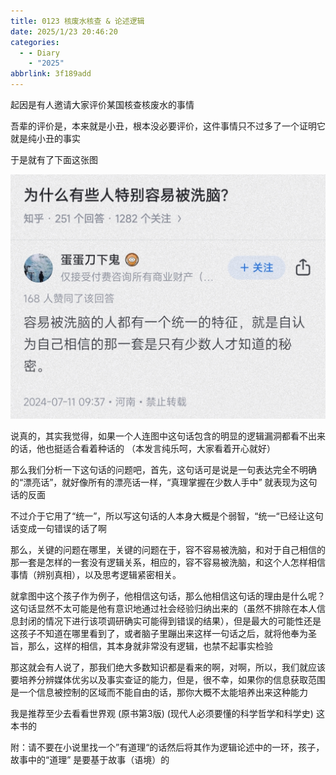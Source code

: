 ```yaml
---
title: 0123 核废水核查 & 论述逻辑
date: 2025/1/23 20:46:20
categories:
  - - Diary
    - "2025"
abbrlink: 3f189add
---
```


起因是有人邀请大家评价某国核查核废水的事情

吾辈的评价是，本来就是小丑，根本没必要评价，这件事情只不过多了一个证明它就是纯小丑的事实

于是就有了下面这张图

![c8eb500a033909b2bf578f6124db7441](https://raw.githubusercontent.com/Edge-coordinates/PicBed/master/imgs_for_blogsc8eb500a033909b2bf578f6124db7441.jpeg)

说真的，其实我觉得，如果一个人连图中这句话包含的明显的逻辑漏洞都看不出来的话，他也挺适合看着种话的 （本发言纯乐呵，大家看着开心就好）  

那么我们分析一下这句话的问题吧，首先，这句话可是说是一句表达完全不明确的“漂亮话”，就好像所有的漂亮话一样，“真理掌握在少数人手中” 就表现为这句话的反面

不过介于它用了“统一”，所以写这句话的人本身大概是个弱智，“统一“已经让这句话变成一句错误的话了啊

那么，关键的问题在哪里，关键的问题在于，容不容易被洗脑，和对于自己相信的那一套是怎样的一套没有逻辑关系，相应的，容不容易被洗脑，和这个人怎样相信事情（辨别真相），以及思考逻辑紧密相关。

就拿图中这个孩子作为例子，他相信这句话，那么他相信这句话的理由是什么呢？这句话显然不太可能是他有意识地通过社会经验归纳出来的（虽然不排除在本人信息封闭的情况下进行该项调研确实可能得到错误的结果），但是最大的可能性还是这孩子不知道在哪里看到了，或者脑子里蹦出来这样一句话之后，就将他奉为圣旨，那么，这样的相信，其本身就非常没有逻辑，也禁不起事实检验

那这就会有人说了，那我们绝大多数知识都是看来的啊，对啊，所以，我们就应该要培养分辨媒体优劣以及事实查证的能力，但是，很不幸，如果你的信息获取范围是一个信息被控制的区域而不能自由的话，那你大概不太能培养出来这种能力

我是推荐至少去看看世界观 (原书第3版) (现代人必须要懂的科学哲学和科学史) 这本书的

附：请不要在小说里找一个”有道理“的话然后将其作为逻辑论述中的一环，孩子，故事中的“道理” 是要基于故事（语境）的
